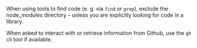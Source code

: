 When using tools to find code (e. g. via `find` or `grep`), exclude the node_modules directory – unless you are explicitly looking for code in a library.

When asked to interact with or retrieve information from Github, use the `gh` cli tool if available.
